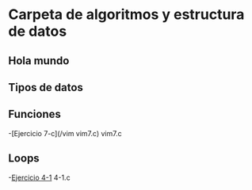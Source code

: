 # Carpeta de algoritmos y estructura de datos


## Hola mundo



## Tipos de datos



## Funciones

-[Ejercicio 7-c](/vim vim7.c) vim7.c

## Loops

-[Ejercicio 4-1](/vim4-1.c) 4-1.c








